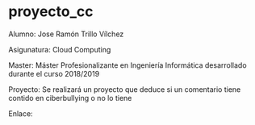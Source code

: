 # proyecto_cc
Alumno: Jose Ramón Trillo Vílchez

Asigunatura: Cloud Computing

Master: Máster Profesionalizante en Ingeniería Informática desarrollado durante el curso 2018/2019

Proyecto: Se realizará un proyecto que deduce si un comentario tiene contido en ciberbullying o no lo tiene

Enlace:
